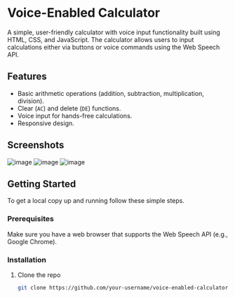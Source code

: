 # Voice-Enabled Calculator

A simple, user-friendly calculator with voice input functionality built using HTML, CSS, and JavaScript. The calculator allows users to input calculations either via buttons or voice commands using the Web Speech API.

## Features

- Basic arithmetic operations (addition, subtraction, multiplication, division).
- Clear (`AC`) and delete (`DE`) functions.
- Voice input for hands-free calculations.
- Responsive design.


## Screenshots

   ![image](https://github.com/manasvi0109/Calculator-using-voice/assets/171707742/c0a72c2c-2d6d-43a4-8e49-7837ad214edd)
   ![image](https://github.com/manasvi0109/Calculator-using-voice/assets/171707742/37d7cac1-fcf3-4382-a663-4eee611ac52c)
![image](https://github.com/manasvi0109/Calculator-using-voice/assets/171707742/a1a25c87-536f-4277-97df-61de6fe3c11b)



## Getting Started

To get a local copy up and running follow these simple steps.

### Prerequisites

Make sure you have a web browser that supports the Web Speech API (e.g., Google Chrome).

### Installation

1. Clone the repo
   ```sh
   git clone https://github.com/your-username/voice-enabled-calculator.git
